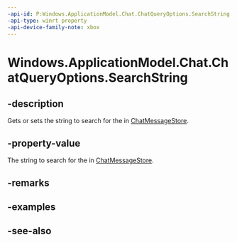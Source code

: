 ```yaml
---
-api-id: P:Windows.ApplicationModel.Chat.ChatQueryOptions.SearchString
-api-type: winrt property
-api-device-family-note: xbox
---
```


<!-- Property syntax
public string SearchString { get;  set; }
-->

# Windows.ApplicationModel.Chat.ChatQueryOptions.SearchString

## -description
Gets or sets the string to search for the in [ChatMessageStore](chatmessagestore.md).

## -property-value
The string to search for the in [ChatMessageStore](chatmessagestore.md).

## -remarks

## -examples

## -see-also
